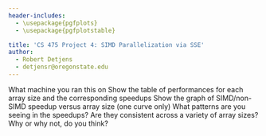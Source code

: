 ```yaml
---
header-includes:
  - \usepackage{pgfplots}
  - \usepackage{pgfplotstable}

title: 'CS 475 Project 4: SIMD Parallelization via SSE'
author:
  - Robert Detjens
  - detjensr@oregonstate.edu
---
```


What machine you ran this on
Show the table of performances for each array size and the corresponding speedups
Show the graph of SIMD/non-SIMD speedup versus array size (one curve only)
What patterns are you seeing in the speedups?
Are they consistent across a variety of array sizes?
Why or why not, do you think?
